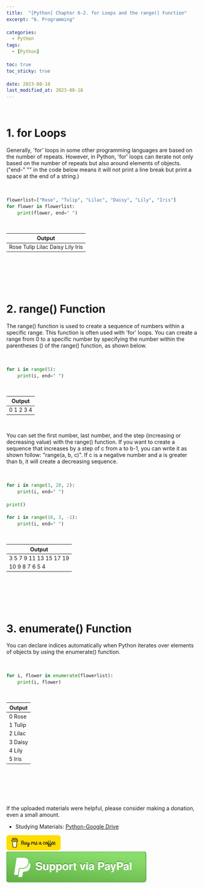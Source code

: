 ```yaml
---
title:  "[Python] Chapter 6-2. for Loops and the range() Function"
excerpt: "6. Programming"

categories:
  - Python
tags:
  - [Python]

toc: true
toc_sticky: true
 
date: 2023-08-18
last_modified_at: 2023-08-18
---
```


&nbsp;

# 1. for Loops
Generally, 'for' loops in some other programming languages are based on the number of repeats. However, in Python, 'for' loops can iterate not only based on the number of repeats but also around elements of objects.\
("end-" "" in the code below means it will not print a line break but print a space at the end of a string.)

&nbsp;

```python
flowerlist=["Rose", "Tulip", "Lilac", "Daisy", "Lily", "Iris"]
for flower in flowerlist:
    print(flower, end=" ")
```

&nbsp;

| Output |
|---|
| Rose Tulip Lilac Daisy Lily Iris  |

&nbsp;

&nbsp;

&nbsp;

# 2. range() Function
The range() function is used to create a sequence of numbers within a specific range. This function is often used with 'for' loops. You can create a range from 0 to a specific number by specifying the number within the parentheses () of the range() function, as shown below.

&nbsp;

```python
for i in range(5):
    print(i, end=" ")
```

&nbsp;

| Output |
|---|
| 0 1 2 3 4  |

&nbsp;

You can set the first number, last number, and the step (increasing or decreasing value) with the range() function. If you want to create a sequence that increases by a step of c from a to b-1, you can write it as shown follow: "range(a, b, c)". If c is a negative number and a is greater than b, it will create a decreasing sequence.

&nbsp;

```python
for i in range(3, 20, 2):
    print(i, end=" ")

print()

for i in range(10, 3, -1):
    print(i, end=" ")
```

&nbsp;

| Output |
|---|
| 3 5 7 9 11 13 15 17 19  |
| 10 9 8 7 6 5 4  |

&nbsp;

&nbsp;

&nbsp;

# 3. enumerate() Function
You can declare indices automatically when Python iterates over elements of objects by using the enumerate() function.

&nbsp;

```python
for i, flower in enumerate(flowerlist):
    print(i, flower)
```

&nbsp;

| Output |
|---|
| 0 Rose |
| 1 Tulip |
| 2 Lilac |
| 3 Daisy |
| 4 Lily |
| 5 Iris |

&nbsp;

&nbsp;

&nbsp;

If the uploaded materials were helpful, please consider making a donation, even a small amount.
- Studying Materials: ​[Python-Google Drive](https://drive.google.com/drive/u/3/folders/1btmxn1mWaPy8ZYZvRu2HWbiV2UKsDwLP)

[!["Buy Me A Coffee"](https://raw.githubusercontent.com/Shine-Loi/Shine-Loi.github.io/master/assets/images/Buymeacoffee.png)](https://www.buymeacoffee.com/shine_loi_lee)
[![Support via PayPal](https://raw.githubusercontent.com/Shine-Loi/Shine-Loi.github.io/41d049ca49169c961adde8f77b7d0f6981851ea3/assets/images/Paypal.svg)](https://paypal.me/goldbin0514?country.x=KR&locale.x=ko_KR)
